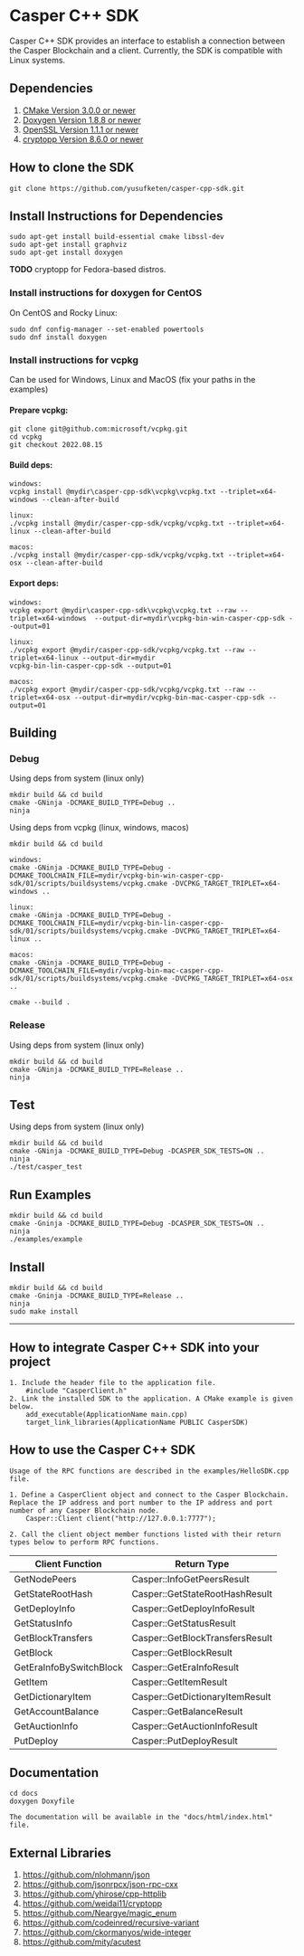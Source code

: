# Casper C++ SDK
Casper C++ SDK provides an interface to establish a connection between the Casper Blockchain and a client. Currently, the SDK is compatible with Linux systems.

## Dependencies
1. [CMake Version 3.0.0 or newer](https://cmake.org)
2. [Doxygen Version 1.8.8 or newer](https://www.doxygen.nl)
3. [OpenSSL Version 1.1.1 or newer](https://www.openssl.org)
4. [cryptopp Version 8.6.0 or newer](https://www.cryptopp.com/)

## How to clone the SDK

    git clone https://github.com/yusufketen/casper-cpp-sdk.git

## Install Instructions for Dependencies

    sudo apt-get install build-essential cmake libssl-dev
    sudo apt-get install graphviz
    sudo apt-get install doxygen

**TODO** cryptopp for Fedora-based distros.

### Install instructions for doxygen for CentOS
On CentOS and Rocky Linux:

    sudo dnf config-manager --set-enabled powertools
    sudo dnf install doxygen

### Install instructions for vcpkg
Can be used for Windows, Linux and MacOS (fix your paths in the examples)  

#### Prepare vcpkg:
    git clone git@github.com:microsoft/vcpkg.git
    cd vcpkg
    git checkout 2022.08.15

#### Build deps:
    windows:
    vcpkg install @mydir\casper-cpp-sdk\vcpkg\vcpkg.txt --triplet=x64-windows --clean-after-build

    linux:
    ./vcpkg install @mydir/casper-cpp-sdk/vcpkg/vcpkg.txt --triplet=x64-linux --clean-after-build

    macos:
    ./vcpkg install @mydir/casper-cpp-sdk/vcpkg/vcpkg.txt --triplet=x64-osx --clean-after-build

#### Export deps:
    windows:  
    vcpkg export @mydir\casper-cpp-sdk\vcpkg\vcpkg.txt --raw --triplet=x64-windows  --output-dir=mydir\vcpkg-bin-win-casper-cpp-sdk --output=01  

    linux:  
    ./vcpkg export @mydir/casper-cpp-sdk/vcpkg/vcpkg.txt --raw --triplet=x64-linux --output-dir=mydir  
    vcpkg-bin-lin-casper-cpp-sdk --output=01

    macos:
    ./vcpkg export @mydir/casper-cpp-sdk/vcpkg/vcpkg.txt --raw --triplet=x64-osx --output-dir=mydir/vcpkg-bin-mac-casper-cpp-sdk --output=01

## Building

### Debug
Using deps from system (linux only)

    mkdir build && cd build
    cmake -GNinja -DCMAKE_BUILD_TYPE=Debug ..
    ninja

Using deps from vcpkg (linux, windows, macos)

    mkdir build && cd build
    
    windows:
    cmake -GNinja -DCMAKE_BUILD_TYPE=Debug -DCMAKE_TOOLCHAIN_FILE=mydir/vcpkg-bin-win-casper-cpp-sdk/01/scripts/buildsystems/vcpkg.cmake -DVCPKG_TARGET_TRIPLET=x64-windows ..
    
    linux:
    cmake -GNinja -DCMAKE_BUILD_TYPE=Debug -DCMAKE_TOOLCHAIN_FILE=mydir/vcpkg-bin-lin-casper-cpp-sdk/01/scripts/buildsystems/vcpkg.cmake -DVCPKG_TARGET_TRIPLET=x64-linux ..

    macos:
    cmake -GNinja -DCMAKE_BUILD_TYPE=Debug -DCMAKE_TOOLCHAIN_FILE=mydir/vcpkg-bin-mac-casper-cpp-sdk/01/scripts/buildsystems/vcpkg.cmake -DVCPKG_TARGET_TRIPLET=x64-osx ..

    cmake --build .

### Release
Using deps from system (linux only)

    mkdir build && cd build
    cmake -GNinja -DCMAKE_BUILD_TYPE=Release ..
    ninja

## Test
Using deps from system (linux only)

    mkdir build && cd build
    cmake -GNinja -DCMAKE_BUILD_TYPE=Debug -DCASPER_SDK_TESTS=ON ..
    ninja
    ./test/casper_test

## Run Examples
    mkdir build && cd build
    cmake -Gninja -DCMAKE_BUILD_TYPE=Debug -DCASPER_SDK_TESTS=ON ..
    ninja
    ./examples/example

## Install
    mkdir build && cd build
    cmake -Gninja -DCMAKE_BUILD_TYPE=Release ..
    ninja
    sudo make install

---
## How to integrate Casper C++ SDK into your project
    1. Include the header file to the application file.
        #include "CasperClient.h"
    2. Link the installed SDK to the application. A CMake example is given below.
        add_executable(ApplicationName main.cpp)
        target_link_libraries(ApplicationName PUBLIC CasperSDK)

## How to use the Casper C++ SDK
    Usage of the RPC functions are described in the examples/HelloSDK.cpp file.

    1. Define a CasperClient object and connect to the Casper Blockchain. Replace the IP address and port number to the IP address and port number of any Casper Blockchain node.
        Casper::Client client("http://127.0.0.1:7777");

    2. Call the client object member functions listed with their return types below to perform RPC functions.

| **Client Function**     	| **Return Type**                 	|
|-------------------------	|---------------------------------	|
| GetNodePeers            	| Casper::InfoGetPeersResult      	|
| GetStateRootHash        	| Casper::GetStateRootHashResult  	|
| GetDeployInfo           	| Casper::GetDeployInfoResult     	|
| GetStatusInfo           	| Casper::GetStatusResult         	|
| GetBlockTransfers       	| Casper::GetBlockTransfersResult 	|
| GetBlock                	| Casper::GetBlockResult          	|
| GetEraInfoBySwitchBlock 	| Casper::GetEraInfoResult        	|
| GetItem                 	| Casper::GetItemResult           	|
| GetDictionaryItem       	| Casper::GetDictionaryItemResult 	|
| GetAccountBalance       	| Casper::GetBalanceResult        	|
| GetAuctionInfo          	| Casper::GetAuctionInfoResult    	|
| PutDeploy               	| Casper::PutDeployResult        	|

## Documentation
    cd docs
    doxygen Doxyfile
    
    The documentation will be available in the "docs/html/index.html" file.

## External Libraries
1. https://github.com/nlohmann/json
2. https://github.com/jsonrpcx/json-rpc-cxx
3. https://github.com/yhirose/cpp-httplib
4. https://github.com/weidai11/cryptopp
5. https://github.com/Neargye/magic_enum
6. https://github.com/codeinred/recursive-variant
7. https://github.com/ckormanyos/wide-integer
8. https://github.com/mity/acutest
